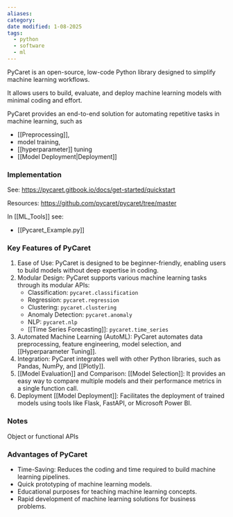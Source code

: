 ```yaml
---
aliases: 
category: 
date modified: 1-08-2025
tags:
  - python
  - software
  - ml
---
```

PyCaret is an open-source, low-code Python library designed to simplify machine learning workflows. 

It allows users to build, evaluate, and deploy machine learning models with minimal coding and effort. 

PyCaret provides an end-to-end solution for automating repetitive tasks in machine learning, such as 
- [[Preprocessing]],
- model training,
- [[hyperparameter]] tuning
- [[Model Deployment|Deployment]]

### Implementation

See: https://pycaret.gitbook.io/docs/get-started/quickstart

Resources: https://github.com/pycaret/pycaret/tree/master

In [[ML_Tools]] see: 
- [[Pycaret_Example.py]]
### Key Features of PyCaret

1. Ease of Use: PyCaret is designed to be beginner-friendly, enabling users to build models without deep expertise in coding.
2. Modular Design: PyCaret supports various machine learning tasks through its modular APIs:
    - Classification: `pycaret.classification`
    - Regression: `pycaret.regression`
    - Clustering: `pycaret.clustering`
    - Anomaly Detection: `pycaret.anomaly`
    - NLP: `pycaret.nlp`
    - [[Time Series Forecasting]]: `pycaret.time_series`
3. Automated Machine Learning (AutoML): PyCaret automates data preprocessing, feature engineering, model selection, and [[Hyperparameter Tuning]].
4. Integration: PyCaret integrates well with other Python libraries, such as Pandas, NumPy, and [[Plotly]].
5. [[Model Evaluation]] and Comparison: [[Model Selection]]: It provides an easy way to compare multiple models and their performance metrics in a single function call.
6. Deployment [[Model Deployment]]: Facilitates the deployment of trained models using tools like Flask, FastAPI, or Microsoft Power BI.

### Notes

Object or functional APIs



### Advantages of PyCaret

- Time-Saving: Reduces the coding and time required to build machine learning pipelines.
- Quick prototyping of machine learning models.
- Educational purposes for teaching machine learning concepts.
- Rapid development of machine learning solutions for business problems.